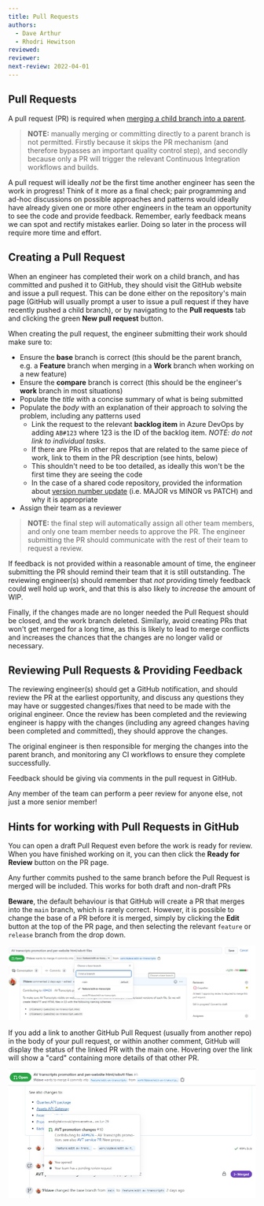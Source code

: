 ```yaml
---
title: Pull Requests
authors: 
  - Dave Arthur
  - Rhodri Hewitson
reviewed: 
reviewer:
next-review: 2022-04-01
---
```


## Pull Requests

A pull request (PR) is required when [merging a child branch into a parent](/6.-Engineering/Source-Control,-Versioning-&-Branching-Strategy).

> **NOTE:** manually merging or committing directly to a parent branch is not permitted. Firstly because it skips the PR mechanism (and therefore bypasses an important quality control step), and secondly because only a PR will trigger the relevant Continuous Integration workflows and builds.

A pull request will ideally _not_ be the first time another engineer has seen the work in progress! Think of it more as a final check; pair programming and ad-hoc discussions on possible approaches and patterns would ideally have already given one or more other engineers in the team an opportunity to see the code and provide feedback. Remember, early feedback means we can spot and rectify mistakes earlier. Doing so later in the process will require more time and effort.

## Creating a Pull Request

When an engineer has completed their work on a child branch, and has committed and pushed it to GitHub, they should visit the GitHub website and issue a pull request. This can be done either on the repository's main page (GitHub will usually prompt a user to issue a pull request if they have recently pushed a child branch), or by navigating to the **Pull requests** tab and clicking the green **New pull request** button.

When creating the pull request, the engineer submitting their work should make sure to:

- Ensure the **base** branch is correct (this should be the parent branch, e.g. a **Feature** branch when merging in a **Work** branch when working on a new feature)
- Ensure the **compare** branch is correct (this should be the engineer's **work** branch in most situations)
- Populate the _title_ with a concise summary of what is being submitted
- Populate the _body_ with an explanation of their approach to solving the problem, including any patterns used
  - Link the request to the relevant **backlog item** in Azure DevOps by adding `AB#123` where 123 is the ID of the backlog item. _NOTE: do not link to individual tasks_.
  - If there are PRs in other repos that are related to the same piece of work, link to them in the PR description (see hints, below)
  - This shouldn't need to be too detailed, as ideally this won't be the first time they are seeing the code
  - In the case of a shared code repository, provided the information about [version number update](/6.-Engineering/Source-Control,-Versioning-&-Branching-Strategy/Branching-&-Versioning-Shared-Code-Repositories#Versioning) (i.e. MAJOR vs MINOR vs PATCH) and why it is appropriate
- Assign their team as a reviewer

> **NOTE:** the final step will automatically assign all other team members, and only one team member needs to approve the PR. The engineer submitting the PR should communicate with the rest of their team to request a review.

If feedback is not provided within a reasonable amount of time, the engineer submitting the PR should remind their team that it is still outstanding. The reviewing engineer(s) should remember that _not_ providing timely feedback could well hold up work, and that this is also likely to _increase_ the amount of WIP.

Finally, if the changes made are no longer needed the Pull Request should be closed, and the work branch deleted. Similarly, avoid creating PRs that won't get merged for a long time, as this is likely to lead to merge conflicts and increases the chances that the changes are no longer valid or necessary.

## Reviewing Pull Requests & Providing Feedback

The reviewing engineer(s) should get a GitHub notification, and should review the PR at the earliest opportunity, and discuss any questions they may have or suggested changes/fixes that need to be made with the original engineer. Once the review has been completed and the reviewing engineer is happy with the changes (including any agreed changes having been completed and committed), they should approve the changes.

The original engineer is then responsible for merging the changes into the parent branch, and monitoring any CI workflows to ensure they complete successfully.

Feedback should be giving via comments in the pull request in GitHub.

Any member of the team can perform a peer review for anyone else, not just a more senior member!

## Hints for working with Pull Requests in GitHub

You can open a draft Pull Request even before the work is ready for review. When you have finished working on it, you can then click the **Ready for Review** button on the PR page.

Any further commits pushed to the same branch before the Pull Request is merged will be included. This works for both draft and non-draft PRs

**Beware**, the default behaviour is that GitHub will create a PR that merges into the `main` branch, which is rarely correct. However, it is possible to change the base of a PR before it is merged, simply by clicking the **Edit** button at the top of the PR page, and then selecting the relevant `feature` or `release` branch from the drop down.

![Change base of a Pull Request](edit-pr-base.jpg)

If you add a link to another GitHub Pull Request (usually from another repo) in the body of your pull request, or within another comment, GitHub will display the status of the linked PR with the main one. Hovering over the link will show a "card" containing more details of that other PR.

![Add links to other PRs](link-other-prs.jpg)
